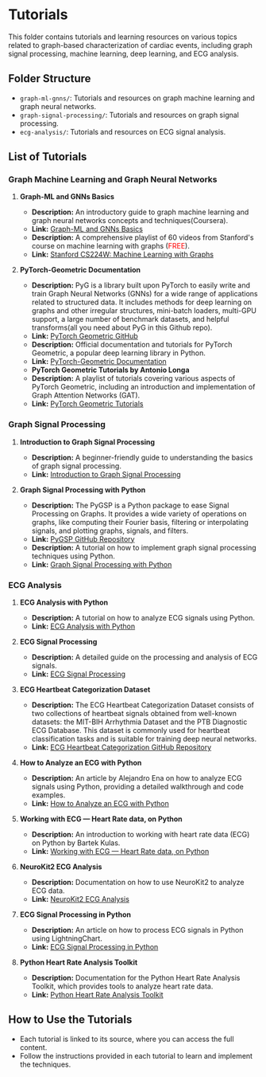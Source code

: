 # Tutorials

This folder contains tutorials and learning resources on various topics related to graph-based characterization of cardiac events, including graph signal processing, machine learning, deep learning, and ECG analysis.

## Folder Structure

- `graph-ml-gnns/`: Tutorials and resources on graph machine learning and graph neural networks.
- `graph-signal-processing/`: Tutorials and resources on graph signal processing.
- `ecg-analysis/`: Tutorials and resources on ECG signal analysis.

## List of Tutorials


### Graph Machine Learning and Graph Neural Networks

1. **Graph-ML and GNNs Basics**
   - **Description:** An introductory guide to graph machine learning and graph neural networks concepts and techniques(Coursera).
   - **Link:** [Graph-ML and GNNs Basics](https://www.coursera.org/learn/machine-learning)
   - **Description:** A comprehensive playlist of 60 videos from Stanford's course on machine learning with graphs (<span style="color:red;">FREE</span>).
   - **Link:** [Stanford CS224W: Machine Learning with Graphs](https://www.youtube.com/playlist?list=PLoROMvodv4rPLKxIpqhjhPgdQy7imNkDn)

2. **PyTorch-Geometric Documentation**
   - **Description:** PyG is a library built upon PyTorch to easily write and train Graph Neural Networks (GNNs) for a wide range of applications related to 
     structured data. It includes methods for deep learning on graphs and other irregular structures, mini-batch loaders, multi-GPU support, a large number of 
     benchmark datasets, and helpful transforms(all you need about PyG in this Github repo).
   - **Link:** [PyTorch Geometric GitHub](https://github.com/pyg-team/pytorch_geometric)
   - **Description:** Official documentation and tutorials for PyTorch Geometric, a popular deep learning library in Python.
   - **Link:** [PyTorch-Geometric Documentation](https://pytorch-geometric.readthedocs.io/)
   - **PyTorch Geometric Tutorials by Antonio Longa**
   - **Description:** A playlist of tutorials covering various aspects of PyTorch Geometric, including an introduction and implementation of Graph Attention Networks (GAT).
   - **Link:** [PyTorch Geometric Tutorials](https://www.youtube.com/results?search_query=pytorch+geometric+tutorial)
### Graph Signal Processing

1. **Introduction to Graph Signal Processing**
   - **Description:** A beginner-friendly guide to understanding the basics of graph signal processing.
   - **Link:** [Introduction to Graph Signal Processing](https://arxiv.org/pdf/2002.12321.pdf)

2. **Graph Signal Processing with Python**
   - **Description:** The PyGSP is a Python package to ease Signal Processing on Graphs. It provides a wide variety of operations on graphs, like computing their Fourier basis, filtering or interpolating signals, and plotting graphs, signals, and filters.
   - **Link:** [PyGSP GitHub Repository](https://github.com/epfl-lts2/pygsp)
   - **Description:** A tutorial on how to implement graph signal processing techniques using Python.
   - **Link:** [Graph Signal Processing with Python](https://github.com/mdeff/gsp)
     
### ECG Analysis

1. **ECG Analysis with Python**
   - **Description:** A tutorial on how to analyze ECG signals using Python.
   - **Link:** [ECG Analysis with Python](https://www.kaggle.com/guillaume61880/ecg-analysis-using-wavelet-transform)

2. **ECG Signal Processing**
   - **Description:** A detailed guide on the processing and analysis of ECG signals.
   - **Link:** [ECG Signal Processing](https://physionet.org/tutorials/ecg-processing/)

3. **ECG Heartbeat Categorization Dataset**
   - **Description:** The ECG Heartbeat Categorization Dataset consists of two collections of heartbeat signals obtained from well-known datasets: the MIT-BIH Arrhythmia Dataset and the PTB Diagnostic ECG Database. This dataset is commonly used for heartbeat classification tasks and is suitable for training deep neural networks.
   - **Link:** [ECG Heartbeat Categorization GitHub Repository](https://github.com/parsakhavarinejad/ECG_analysis)

4. **How to Analyze an ECG with Python**
   - **Description:** An article by Alejandro Ena on how to analyze ECG signals using Python, providing a detailed walkthrough and code examples.
   - **Link:** [How to Analyze an ECG with Python](https://medium.com/@lalesena/how-to-analyze-ecgs-with-python-396e34ece937)

5. **Working with ECG — Heart Rate data, on Python**
   - **Description:** An introduction to working with heart rate data (ECG) on Python by Bartek Kulas.
   - **Link:** [Working with ECG — Heart Rate data, on Python](https://bartek-kulas.medium.com/working-with-ecg-heart-rate-data-on-python-7a45fa880d48)

6. **NeuroKit2 ECG Analysis**
   - **Description:** Documentation on how to use NeuroKit2 to analyze ECG data.
   - **Link:** [NeuroKit2 ECG Analysis](https://neuropsychology.github.io/NeuroKit/functions/ecg.html)

7. **ECG Signal Processing in Python**
   - **Description:** An article on how to process ECG signals in Python using LightningChart.
   - **Link:** [ECG Signal Processing in Python](https://lightningchart.com/blog/python/ecg-signal-processing-in-python/)

8. **Python Heart Rate Analysis Toolkit**
   - **Description:** Documentation for the Python Heart Rate Analysis Toolkit, which provides tools to analyze heart rate data.
   - **Link:** [Python Heart Rate Analysis Toolkit](https://python-heart-rate-analysis-toolkit.readthedocs.io/en/latest/)


## How to Use the Tutorials

- Each tutorial is linked to its source, where you can access the full content.
- Follow the instructions provided in each tutorial to learn and implement the techniques.

